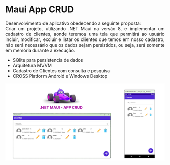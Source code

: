 # Maui App CRUD

<p style="text-align: justify;">
 Desenvolvimento de aplicativo obedecendo a seguinte proposta:<br/>
 Criar um projeto, utilizando .NET Maui na versão 8, e implementar um cadastro de
 clientes, aonde teremos uma tela que permitirá ao usuário incluir, modificar, excluir e
 listar os clientes que temos em nosso cadastro, não será necessário que os dados
 sejam persistidos, ou seja, será somente em memória durante a execução. 
</p>

<ul>
	<li>SQlite para persistencia de dados</li>
	<li>Arquitetura MVVM </li>
	<li>Cadastro de Clientes com consulta e pesquisa</li>
	<li>CROSS Platform Android e Windows Desktop </li>
</ul>

<img src="https://github.com/cloudsystems22/MauiAppCRUD/blob/main/MauiAppCRUD/AppCrud.png" />